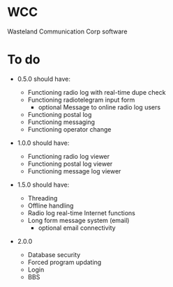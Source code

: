 WCC  
===  
  
Wasteland Communication Corp software  
  
To do  
=====  
*   0.5.0 should have:
    * Functioning radio log with real-time dupe check
    * Functioning radiotelegram input form
      * optional Message to online radio log users
    * Functioning postal log
    * Functioning messaging
    * Functioning operator change

*   1.0.0 should have:
    * Functioning radio log viewer
    * Functioning postal log viewer
    * Functioning message log viewer

*   1.5.0 should have:
    * Threading
    * Offline handling
    * Radio log real-time Internet functions  
    * Long form message system (email)  
      * optional email connectivity  

*   2.0.0
    * Database security
    * Forced program updating
    * Login
    * BBS
